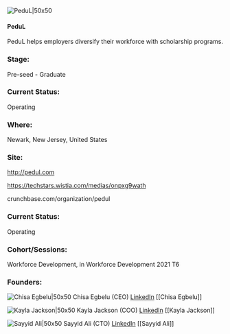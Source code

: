 

![PeduL|50x50](https://apimg.techstars.com/connect/images/image_files/61ba684dd7ef4f124305ac83/original/PeduL_Logo_Square.png)

#### PeduL
PeduL helps employers diversify their workforce with scholarship programs.

### Stage: 
Pre-seed - Graduate 

### Current Status: 
Operating

### Where:
Newark, New Jersey, United States

### Site:
http://pedul.com

https://techstars.wistia.com/medias/onpxg9wath

crunchbase.com/organization/pedul

### Current Status: 
Operating

### Cohort/Sessions: 
Workforce Development, in Workforce Development 2021 T6

### Founders: 

![Chisa Egbelu|50x50]() Chisa Egbelu (CEO) [LinkedIn](https://linkedin.com/in/chisaegbelu) [[Chisa Egbelu]]

![Kayla Jackson|50x50]() Kayla Jackson (COO) [LinkedIn](https://linkedin.com/in/itskaylamichele) [[Kayla Jackson]]

![Sayyid Ali|50x50]() Sayyid Ali (CTO) [LinkedIn](https://linkedin.com/in/sayyid-ali-018b86130) [[Sayyid Ali]]


